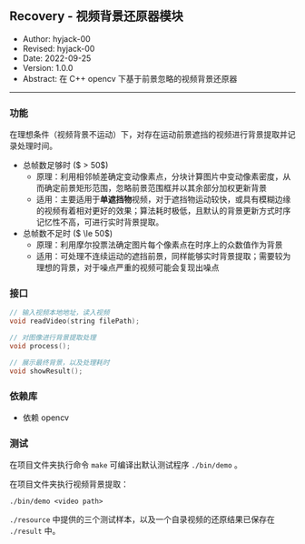 ## Recovery - 视频背景还原器模块

- Author: hyjack-00
- Revised: hyjack-00
- Date: 2022-09-25
- Version: 1.0.0
- Abstract: 在 C++ opencv 下基于前景忽略的视频背景还原器

---

### 功能

在理想条件（视频背景不运动）下，对存在运动前景遮挡的视频进行背景提取并记录处理时间。

- 总帧数足够时 ($ > 50$)
  - 原理：利用相邻帧差确定变动像素点，分块计算图片中变动像素密度，从而确定前景矩形范围，忽略前景范围框并以其余部分加权更新背景
  - 适用：主要适用于**单遮挡物**视频，对于遮挡物运动较快，或具有模糊边缘的视频有着相对更好的效果；算法耗时极低，且默认的背景更新方式时序记忆性不高，可进行实时背景提取。
- 总帧数不足时 ($ \le 50$)
  - 原理：利用摩尔投票法确定图片每个像素点在时序上的众数值作为背景
  - 适用：可处理不连续运动的遮挡前景，同样能够实时背景提取；需要较为理想的背景，对于噪点严重的视频可能会复现出噪点

### 接口

```cpp
// 输入视频本地地址，读入视频
void readVideo(string filePath);

// 对图像进行背景提取处理
void process();

// 展示最终背景，以及处理耗时
void showResult();
```

### 依赖库

- 依赖 opencv

### 测试

在项目文件夹执行命令 `make` 可编译出默认测试程序 `./bin/demo` 。

在项目文件夹执行视频背景提取：

```shell
./bin/demo <video path>
```

`./resource` 中提供的三个测试样本，以及一个自录视频的还原结果已保存在 `./result` 中。
